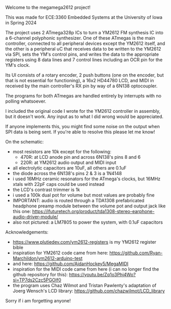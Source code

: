 Welcome to the megamega2612 project!

This was made for ECE:3360 Embedded Systems at the University of Iowa in Spring 2024

The project uses 2 ATmega328p ICs to turn a YM2612 FM synthesis IC into a 6-channel polyphonic synthesizer. 
One of these ATmegas is the main controller, connected to all peripheral devices except the YM2612 itself,
and the other is a peripheral uC that receives data to be written to the YM2612 via SPI, sets the YM's control pins, 
and writes the data to the appropriate registers using 8 data lines and 7 control lines including an OCR pin for the YM's clock.

Its UI consists of a rotary encoder, 2 push buttons (one on the encoder, but that is not essential for functioning),
a 16x2 HD44780 LCD, and MIDI in received by the main controller's RX pin by way of a 6N138 optocoupler.

The programs for both ATmegas are handled entirely by interrupts with no polling whatsoever.

I included the original code I wrote for the YM2612 controller in assembly, but it doesn't work.  Any input as to what I did wrong would be appreciated.

If anyone implements this, you might find some noise on the output when SPI data is being sent.  If you're able to resolve this please let me know!

On the schematic:

- most resistors are 10k except for the following:
  - 470R: at LCD anode pin and across 6N138's pins 8 and 6
  - 220R: at YM2612 audio output and MIDI input
- all electrolytic capacitors are 10uF, all others are 0.1uF
- the diode across the 6N138's pins 2 & 3 is a 1N4148
- i used 16MHz ceramic resonators for the ATmega's clocks, but 16MHz xtals with 22pF caps could be used instead
- the LCD's contrast trimmer is 1k
- i used a 100k dual pot for volume but most values are probably fine
- IMPORTANT: audio is routed through a TDA1308 prefabricated headphone preamp module between the volume pot and output jack like this one:
  https://ifuturetech.org/product/tda1308-stereo-earphone-audio-driver-module/
- also not pictured: a LM7805 to power the system, with 0.1uF capacitors

Acknowledgements:
- https://www.plutiedev.com/ym2612-registers is my YM2612 register bible
- inspiration for YM2612 code came from here: https://github.com/Ryan-Marchildon/ym2612-arduino-test
- and here: https://github.com/AidanHockey5/MegaMIDI
- inspiration for the MIDI code came from here (i can no longer find the github repository for this): 
https://youtu.be/Zq1o3Phj4Wo?si=TP7ds2Czc5PGOIf0
- the program uses Chaz Wilmot and Tristan Pawlenty's adaptation of Joerg Wensch's LCD library: 
https://github.com/chazwilmot/LCD_library

Sorry if i am forgetting anyone!
